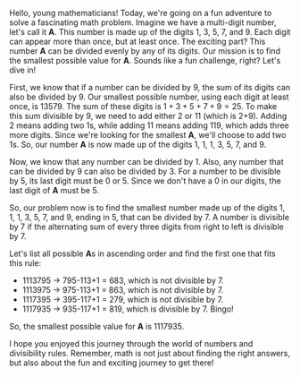 Hello, young mathematicians! Today, we're going on a fun adventure to solve a fascinating math problem. Imagine we have a multi-digit number, let's call it **A**. This number is made up of the digits 1, 3, 5, 7, and 9. Each digit can appear more than once, but at least once. The exciting part? This number **A** can be divided evenly by any of its digits. Our mission is to find the smallest possible value for **A**. Sounds like a fun challenge, right? Let's dive in!

First, we know that if a number can be divided by 9, the sum of its digits can also be divided by 9. Our smallest possible number, using each digit at least once, is 13579. The sum of these digits is $1+3+5+7+9=25$. To make this sum divisible by 9, we need to add either 2 or 11 (which is 2+9). Adding 2 means adding two 1s, while adding 11 means adding 119, which adds three more digits. Since we're looking for the smallest **A**, we'll choose to add two 1s. So, our number **A** is now made up of the digits 1, 1, 1, 3, 5, 7, and 9.

Now, we know that any number can be divided by 1. Also, any number that can be divided by 9 can also be divided by 3. For a number to be divisible by 5, its last digit must be 0 or 5. Since we don't have a 0 in our digits, the last digit of **A** must be 5.

So, our problem now is to find the smallest number made up of the digits 1, 1, 1, 3, 5, 7, and 9, ending in 5, that can be divided by 7. A number is divisible by 7 if the alternating sum of every three digits from right to left is divisible by 7.

Let's list all possible **A**s in ascending order and find the first one that fits this rule:

- 1113795 -> 795-113+1 = 683, which is not divisible by 7.
- 1113975 -> 975-113+1 = 863, which is not divisible by 7.
- 1117395 -> 395-117+1 = 279, which is not divisible by 7.
- 1117935 -> 935-117+1 = 819, which is divisible by 7. Bingo!

So, the smallest possible value for **A** is 1117935.

I hope you enjoyed this journey through the world of numbers and divisibility rules. Remember, math is not just about finding the right answers, but also about the fun and exciting journey to get there!
